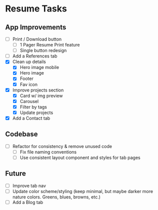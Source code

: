 # Resume Tasks

## App Improvements

- [ ] Print / Download button
  - [ ] 1 Pager Resume Print feature
  - [ ] Single button redesign
- [ ] Add a References tab
- [x] Clean up details
  - [x] Hero image mobile
  - [x] Hero image
  - [x] Footer
  - [x] Fav icon
- [x] Improve projects section
  - [x] Card w/ img preview
  - [x] Carousel
  - [x] Filter by tags
  - [x] Update projects
- [x] Add a Contact tab

## Codebase

- [ ] Refactor for consistency & remove unused code
  - [ ] Fix file naming conventions
  - [ ] Use consistent layout component and styles for tab pages

## Future

- [ ] Improve tab nav
- [ ] Update color scheme/styling (keep minimal, but maybe darker more nature colors. Greens, blues, browns, etc.)
- [ ] Add a Blog tab

